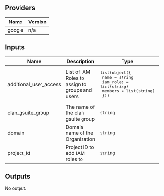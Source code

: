 ## Providers

| Name | Version |
|------|---------|
| google | n/a |

## Inputs

| Name | Description | Type | Default | Required |
|------|-------------|------|---------|:-----:|
| additional\_user\_access | List of IAM Roles to assign to groups and users | <pre>list(object({<br>    name      = string<br>    iam_roles = list(string)<br>    members = list(string)<br>  }))<br></pre> | n/a | yes |
| clan\_gsuite\_group | The name of the clan gsuite group | `string` | n/a | yes |
| domain | Domain name of the Organization | `string` | n/a | yes |
| project\_id | Project ID to add IAM roles to | `string` | n/a | yes |

## Outputs

No output.
